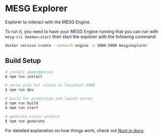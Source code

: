 # MESG Explorer

Explorer to interact with the MESG Engine.

To run it, you need to have your MESG Engine running that you can run with `mesg-cli daemon:start` then start the explorer with the following command:

```bash
docker service create --network engine -p 5000:5000 mesg/explorer
```

## Build Setup

``` bash
# install dependencies
$ npm run install

# serve with hot reload at localhost:3000
$ npm run dev

# build for production and launch server
$ npm run build
$ npm run start

# generate static project
$ npm run generate
```

For detailed explanation on how things work, check out [Nuxt.js docs](https://nuxtjs.org).
